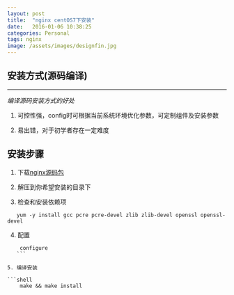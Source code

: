```yaml
---
layout: post
title:  "nginx centOS7下安装"
date:   2016-01-06 10:38:25
categories: Personal
tags: nginx
image: /assets/images/designfin.jpg
---
```


## 安装方式(源码编译)  

***
 *编译源码安装方式的好处*  
 
1. 可控性强，config时可根据当前系统环境优化参数，可定制组件及安装参数  
 
2. 易出错，对于初学者存在一定难度  
 
 
## 安装步骤  
 
1. 下载[nginx源码包](http://nginx.org/download/nginx-1.9.9.tar.gz)   
 
2. 解压到你希望安装的目录下  
 
3. 检查和安装依赖项  
 
  ```shell
   	 yum -y install gcc pcre pcre-devel zlib zlib-devel openssl openssl-devel
   ```

4. 配置  
 
 ```shell 
  	 configure
    ```
     
5. 编译安装  
 
 ```shell
 	 make && make install 
  ```
 

